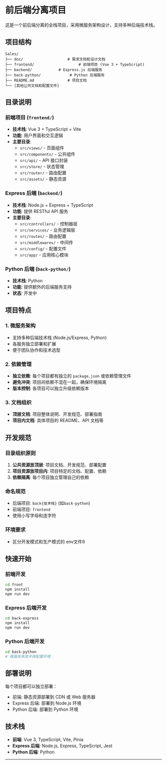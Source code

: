 # 前后端分离项目

这是一个前后端分离的全栈项目，采用微服务架构设计，支持多种后端技术栈。

## 项目结构

```
Sales/
├── doc/                    # 需求文档和设计文档
├── frontend/                    # 前端项目 (Vue 3 + TypeScript)
├── backend/            # Express.js 后端服务
├── back-python/             # Python 后端服务
├── README.md               # 项目文档
└── [其他公共文档和配置文件]
```

## 目录说明

### 前端项目 (`frontend/`)
- **技术栈**: Vue 3 + TypeScript + Vite
- **功能**: 用户界面和交互逻辑
- **主要目录**:
  - `src/views/` - 页面组件
  - `src/components/` - 公共组件
  - `src/api/` - API 接口封装
  - `src/store/` - 状态管理
  - `src/router/` - 路由配置
  - `src/assets/` - 静态资源

### Express 后端 (`backend/`)
- **技术栈**: Node.js + Express + TypeScript
- **功能**: 提供 RESTful API 服务
- **主要目录**:
  - `src/controllers/` - 控制器层
  - `src/services/` - 业务逻辑层
  - `src/routes/` - 路由配置
  - `src/middlewares/` - 中间件
  - `src/config/` - 配置文件
  - `src/app/` - 应用核心模块

### Python 后端 (`back-python/`)
- **技术栈**: Python
- **功能**: 提供额外的后端服务支持
- **状态**: 开发中

## 项目特点

### 1. 微服务架构
- 支持多种后端技术栈 (Node.js/Express, Python)
- 各服务独立部署和扩展
- 便于团队协作和技术选型

### 2. 依赖管理
- **独立依赖**: 每个项目都有独立的 `package.json` 或依赖管理文件
- **避免冲突**: 项目间依赖不混在一起，确保环境隔离
- **版本控制**: 各项目可以独立升级依赖版本

### 3. 文档组织
- **顶层文档**: 项目整体说明、开发规范、部署指南
- **项目内文档**: 具体项目的 README、API 文档等

## 开发规范

### 目录组织原则
1. **公共资源放顶层**: 项目文档、开发规范、部署配置
2. **项目资源放项目内**: 项目特定的文档、配置、依赖
3. **依赖隔离**: 每个项目独立管理自己的依赖

### 命名规范
- 后端项目: `back{技术栈}` (如`back-python`)
- 前端项目: `frontend`
- 使用小写字母和连字符

### 环境要求
- 区分开发模式和生产模式的 env文件ß
  

## 快速开始

### 前端开发
```bash
cd front
npm install
npm run dev
```

### Express 后端开发
```bash
cd back-express
npm install
npm run dev
```

### Python 后端开发
```bash
cd back-python
# 根据具体技术栈配置环境
```

## 部署说明

每个项目都可以独立部署：
- 前端: 静态资源部署到 CDN 或 Web 服务器
- Express 后端: 部署到 Node.js 环境
- Python 后端: 部署到 Python 环境


## 技术栈

- **前端**: Vue 3, TypeScript, Vite, Pinia
- **Express 后端**: Node.js, Express, TypeScript, Jest
- **Python 后端**: Python 


---